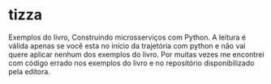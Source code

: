 # tizza
Exemplos do livro, Construindo microsserviços com Python. A leitura é válida apenas se você esta no início da trajetória com python e não vai quere aplicar nenhum dos exemplos do livro. Por muitas vezes me encontrei com código errado nos exemplos do livro e no repositório disponibilizado pela editora.
